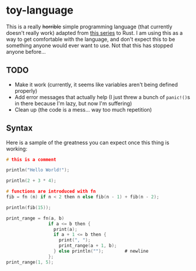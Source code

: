 # toy-language

This is a really ~~horrible~~
simple programming language (that currently doesn't really work) adapted from [this series](http://lisperator.net/pltut/) to Rust. I am using this as a way to get comfortable with the language, and don't expect this to be something anyone would ever want to use. Not that this has stopped anyone before...

## TODO

* Make it work (currently, it seems like variables aren't being defined properly)
* Add error messages that actually help (I just threw a bunch of `panic!()`s in there because I'm lazy, but now I'm suffering)
* Clean up (the code is a mess... way too much repetition)

## Syntax

Here is a sample of the greatness you can expect once this thing is working:

```c
# this is a comment

println("Hello World!");

println(2 + 3 * 4);

# functions are introduced with fn
fib = fn (n) if n < 2 then n else fib(n - 1) + fib(n - 2);

println(fib(15));

print_range = fn(a, b)
                if a <= b then {
                  print(a);
                  if a + 1 <= b then {
                    print(", ");
                    print_range(a + 1, b);
                  } else println("");        # newline
                };
print_range(1, 5);
```

